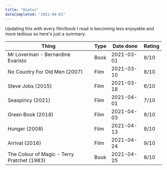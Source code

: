 ```yaml
---
title: "Hiatus"
dateCompleted: "2021-04-01"
---
```


Updating this with every film/book I read is becoming less enjoyable
and more tedious so here's just a summary.

|Thing | Type | Date done | Rating |
|------|----|----|----|
|Mr Loverman - Bernardine Evaristo | Book| 2021-03-01 | 8/10 |
|No Country For Old Men (2007) | Film| 2021-03-10 | 8/10 |
|Steve Jobs (2015) | Film| 2021-03-18 | 6/10 |
|Seaspiricy (2021) | Film| 2021-04-01 | 7/10 |
|Green Book (2018) | Film| 2021-04-03 | 8/10 |
|Hunger (2008) | Film| 2021-04-13 | 8/10 |
|Arrival (2016) | Film | 2021-04-24| 9/10|
|The Colour of Magic - Terry Pratchet (1983) | Book | 2021-04-25| 8/10|
